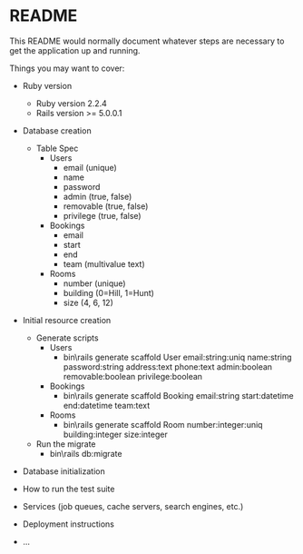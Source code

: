 # README

This README would normally document whatever steps are necessary to get the
application up and running.

Things you may want to cover:

* Ruby version
    * Ruby version 2.2.4
    * Rails version >= 5.0.0.1

* Database creation
    * Table Spec
        * Users
            * email (unique)
            * name
            * password
            * admin (true, false)
            * removable (true, false)
            * privilege (true, false)
        * Bookings
            * email
            * start
            * end
            * team (multivalue text)
        * Rooms
            * number (unique)
            * building (0=Hill, 1=Hunt)
            * size (4, 6, 12)
            
* Initial resource creation
    * Generate scripts
        * Users
            * bin\rails generate scaffold User email:string:uniq name:string password:string address:text phone:text admin:boolean removable:boolean privilege:boolean
        * Bookings
            * bin\rails generate scaffold Booking email:string start:datetime end:datetime team:text
        * Rooms
            * bin\rails generate scaffold Room number:integer:uniq building:integer size:integer
    * Run the migrate
        * bin\rails db:migrate

* Database initialization

* How to run the test suite

* Services (job queues, cache servers, search engines, etc.)

* Deployment instructions

* ...
